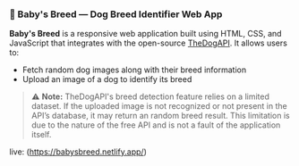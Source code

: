 ### 🐾 Baby's Breed — Dog Breed Identifier Web App

**Baby's Breed** is a responsive web application built using HTML, CSS, and JavaScript that integrates with the open-source [TheDogAPI](https://thedogapi.com). It allows users to:

* Fetch random dog images along with their breed information
* Upload an image of a dog to identify its breed

> ⚠️ **Note:** TheDogAPI's breed detection feature relies on a limited dataset. If the uploaded image is not recognized or not present in the API’s database, it may return an random breed result. This limitation is due to the nature of the free API and is not a fault of the application itself.

live: (https://babysbreed.netlify.app/)

